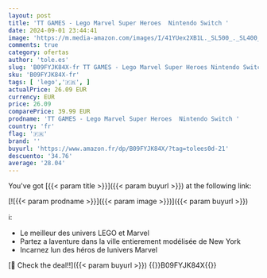 ```yaml
---
layout: post
title: 'TT GAMES - Lego Marvel Super Heroes  Nintendo Switch '
date: 2024-09-01 23:44:41
image: 'https://m.media-amazon.com/images/I/41YUex2XB1L._SL500_._SL400_.jpg'
comments: true
category: ofertas
author: 'tole.es'
slug: 'B09FYJK84X-fr TT GAMES - Lego Marvel Super Heroes Nintendo Switch'
sku: 'B09FYJK84X-fr'
tags: [ 'lego','🇫🇷', ]
actualPrice: 26.09 EUR
currency: EUR
price: 26.09
comparePrice: 39.99 EUR
prodname: 'TT GAMES - Lego Marvel Super Heroes  Nintendo Switch '
country: 'fr'
flag: '🇫🇷'
brand: ''
buyurl: 'https://www.amazon.fr/dp/B09FYJK84X/?tag=tolees0d-21'
descuento: '34.76'
average: '28.04'
---
```


You've got [{{< param title >}}]({{< param buyurl >}}) at the following link:

[![{{< param prodname >}}]({{< param image >}})]({{< param buyurl >}})

ℹ️:

- Le meilleur des univers LEGO et Marvel
- Partez a laventure dans la ville entierement modélisée de New York
- Incarnez lun des héros de lunivers Marvel

[🛒 Check the deal!!]({{< param buyurl >}})
{{<world>}}B09FYJK84X{{</world>}}
